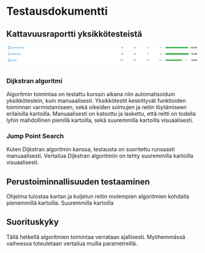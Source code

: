 # Testausdokumentti
## Kattavuusraportti yksikkötesteistä
![testikattavuus](https://github.com/henriimmonen/shortestroute/blob/main/dokumentaatio/kuvat/testikattavuus.png)

### Dijkstran algoritmi
Algoritmin toimintaa on testattu kurssin aikana niin automatisoiduin yksikkötestein, kuin manuaalisesti. Yksikkötestit keskittyvät funktioiden toiminnan varmistamiseen, sekä oikeiden solmujen ja reitin löytämiseen erilaisilla kartoilla. Manuaalisesti on katsottu ja laskettu, että reitti on todella lyhin mahdollinen pienillä kartoilla, sekä suuremmilla kartoilla visuaalisesti.

### Jump Point Search
Kuten Dijkstran algoritmin kanssa, testausta on suoritettu runsaasti manuaalisesti. Vertailua Dijkstran algoritmiin on tehty suuremmilla kartoilla visuaalisesti. 

## Perustoiminnallisuuden testaaminen
Ohjelma tulostaa kartan ja kuljetun reitin molempien algoritmien kohdalla pienemmillä kartoilla. Suuremmilla kartoilla 
## Suorituskyky
Tällä hetkellä algoritmien toimintaa verrataan ajallisesti. Myöhemmässä vaiheessa toteutetaan vertailua muilla parametreillä.
